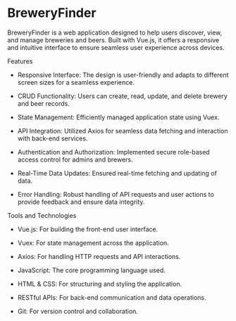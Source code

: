 # BreweryFinder
BreweryFinder is a web application designed to help users discover, view, and manage breweries and beers. Built with Vue.js, it offers a responsive and intuitive interface to ensure seamless user experience across devices.

Features
- Responsive Interface: The design is user-friendly and adapts to different screen sizes for a seamless experience.

- CRUD Functionality: Users can create, read, update, and delete brewery and beer records.

- State Management: Efficiently managed application state using Vuex.

- API Integration: Utilized Axios for seamless data fetching and interaction with back-end services.

- Authentication and Authorization: Implemented secure role-based access control for admins and brewers.

- Real-Time Data Updates: Ensured real-time fetching and updating of data.

- Error Handling: Robust handling of API requests and user actions to provide feedback and ensure data integrity.

Tools and Technologies
- Vue.js: For building the front-end user interface.

- Vuex: For state management across the application.

- Axios: For handling HTTP requests and API interactions.

- JavaScript: The core programming language used.

- HTML & CSS: For structuring and styling the application.

- RESTful APIs: For back-end communication and data operations.

- Git: For version control and collaboration.

